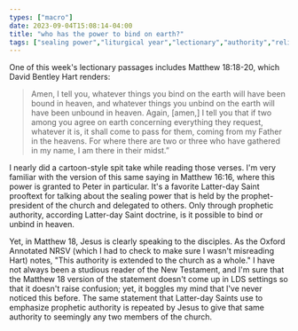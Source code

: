 ```yaml
---
types: ["macro"]
date: 2023-09-04T15:08:14-04:00
title: "who has the power to bind on earth?"
tags: ["sealing power","liturgical year","lectionary","authority","religious authority","David Bentley Hart"]
---
```

One of this week's lectionary passages includes Matthew 18:18-20, which David Bentley Hart renders:

> Amen, I tell you, whatever things you bind on the earth will have been bound in heaven, and whatever things you unbind on the earth will have been unbound in heaven. Again, [amen,] I tell you that if two among you agree on earth concerning everything they request, whatever it is, it shall come to pass for them, coming from my Father in the heavens. For where there are two or three who have gathered in my name, I am there in their midst.”

I nearly did a cartoon-style spit take while reading those verses. I'm very familiar with the version of this same saying in Matthew 16:16, where this power is granted to Peter in particular. It's a favorite Latter-day Saint prooftext for talking about the sealing power that is held by the prophet-president of the church and delegated to others. Only through prophetic authority, according Latter-day Saint doctrine, is it possible to bind or unbind in heaven.

Yet, in Matthew 18, Jesus is clearly speaking to the disciples. As the Oxford Annotated NRSV (which I had to check to make sure I wasn't misreading Hart) notes, "This authority is extended to the church as a whole." I have not always been a studious reader of the New Testament, and I'm sure that the Matthew 18 version of the statement doesn't come up in LDS settings so that it doesn't raise confusion; yet, it boggles my mind that I've never noticed this before. The same statement that Latter-day Saints use to emphasize prophetic authority is repeated by Jesus to give that same authority to seemingly any two members of the church.
